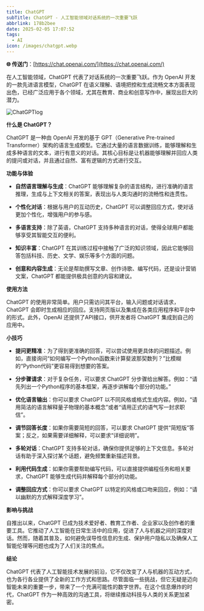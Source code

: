 ```yaml
---
title: ChatGPT
subTitle: ChatGPT - 人工智能领域对话系统的一次重要飞跃
abbrlink: 178b2bee
date: 2025-02-05 17:07:52
tags:
  - AI
icon: /images/chatgpt.webp
---
```


**🌐 传送门**：[https://chat.openai.com/](https://chat.openai.com/)

在人工智能领域，ChatGPT 代表了对话系统的一次重要飞跃。作为 OpenAI 开发的一款先进语言模型，ChatGPT 在语义理解、语境把控和生成流畅文本方面表现出色，已经广泛应用于各个领域，尤其在教育、商业和创意写作中，展现出巨大的潜力。

![ChatGPTlog](/images/chatgpt-screen.png)

**什么是 ChatGPT？**

ChatGPT 是一种由 OpenAI 开发的基于 GPT（Generative Pre-trained Transformer）架构的语言生成模型。它通过大量的语言数据训练，能够理解和生成多种语言的文本，进行有意义的对话。其核心目标是让机器能够理解并回应人类的提问或对话，并且通过自然、富有逻辑的方式进行交互。

**功能与体验**

- **自然语言理解与生成**：ChatGPT 能够理解复杂的语言结构，进行准确的语言推理，生成与上下文相关的答案，表现出与人类沟通时的流畅性和连贯性。
  
- **个性化对话**：根据与用户的互动历史，ChatGPT 可以调整回应方式，使对话更加个性化，增强用户的参与感。

- **多语言支持**：除了英语，ChatGPT 支持多种语言的对话，使得全球用户都能够享受其智能交互的便利。

- **知识丰富**：ChatGPT 在其训练过程中接触了广泛的知识领域，因此它能够回答包括科技、历史、文学、娱乐等多个方面的问题。

- **创意和内容生成**：无论是帮助撰写文章、创作诗歌、编写代码，还是设计营销文案，ChatGPT 都能提供极具创意的内容和建议。

**使用方法**

ChatGPT 的使用非常简单。用户只需访问其平台，输入问题或对话请求，ChatGPT 会即时生成相应的回应。支持网页版以及集成在各类应用程序和平台中的形式。此外，OpenAI 还提供了API接口，供开发者将 ChatGPT 集成到自己的应用中。

**小技巧**

- **提问更精准**：为了得到更准确的回答，可以尝试使用更具体的问题描述。例如，直接询问“如何编写一个Python函数来计算斐波那契数列？”比模糊的“Python代码”更容易得到想要的答案。
  
- **分步骤请求**：对于复杂任务，可以要求 ChatGPT 分步骤给出解答。例如：“请先列出一个Python程序的基本框架，再逐步讲解每个部分的功能。”

- **优化语言输出**：你可以要求 ChatGPT 以不同风格或格式生成内容。例如，“请用简洁的语言解释量子物理的基本概念”或者“请用正式的语气写一封求职信”。

- **调节回答长度**：如果你需要简短的回答，可以要求 ChatGPT 提供“简短版”答案；反之，如果需要详细解释，可以要求“详细说明”。

- **多轮对话**：ChatGPT 支持多轮对话，确保你提供足够的上下文信息。多轮对话有助于深入探讨某个话题，避免频繁重新描述背景。

- **利用代码生成**：如果你需要帮助编写代码，可以直接提供编程任务和相关要求，ChatGPT 能够生成代码并解释每个部分的功能。

- **调整回应方式**：你可以要求 ChatGPT 以特定的风格或口吻来回应，例如：“请以幽默的方式解释深度学习”。

**影响与挑战**

自推出以来，ChatGPT 已成为技术爱好者、教育工作者、企业家以及创作者的重要工具。它推动了人工智能在日常生活中的应用，促进了人与机器之间的深度对话。然而，随着其普及，如何避免误导性信息的生成、保护用户隐私以及确保人工智能伦理等问题也成为了人们关注的焦点。

**结论**

ChatGPT 代表了人工智能技术发展的前沿，它不仅改变了人与机器的互动方式，也为各行各业提供了全新的工作方式和思路。尽管面临一些挑战，但它无疑是迈向智能未来的重要一步，带来了一个充满可能性的数字世界。在这个信息爆炸的时代，ChatGPT 作为一种高效的沟通工具，将继续推动科技与人类的关系更加紧密。

